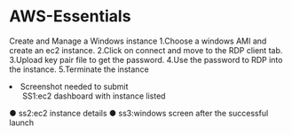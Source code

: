 # AWS-Essentials
Create and Manage a Windows instance
1.Choose a windows AMI and create an ec2 instance.
2.Click on connect and move to the RDP client tab.
3.Upload key pair file to get the password.
4.Use the password to RDP into the instance.
5.Terminate the instance
<br>
<li>
Screenshot needed to submit
  <ol>SS1:ec2 dashboard with instance listed</ol>
● ss2:ec2 instance details
● ss3:windows screen after the successful launch
  </li>
